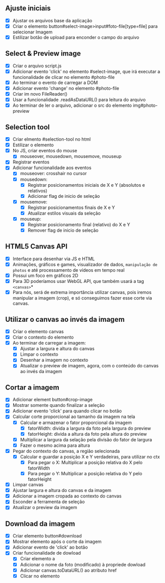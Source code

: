 ## Ajuste iniciais
* [x] Ajustar os arquivos base da aplicação 
* [x] Criar o elemento button#select-image>input#foto-file[type=file] para selecionar Imagem
* [x] Estilizar botão de upload para enconder o campo do arquivo

## Select & Preview image
* [x] Criar o arquivo script.js
* [x] Adicionar evento 'click' no elemento #select-image, que irá executar a funcionalidade de clicar no elemento #photo-file
* [x] Ao terminar o evento de carregar a DOM
* [x] Adicionar evento 'change' no elemento #photo-file
* [x] Criar im novo FileReader()
* [x] Usar a funcionalidade .readAsDataURL() para leitura do arquivo
* [x] Ao terminar de ler o arquivo, adicionar o src do elemento img#photo-preview

## Selection tool
* [x] Criar elmento #selection-tool no html
* [x] Estilizar o elemento
* [x] No JS, criar eventos do mouse
  * [x] mouseover, mousedown, mousemove, mouseup
* [x] Registrar eventos
* [x] Adicionar funcionalidade aos eventos
  * [x] mouseover: crosshair no cursor
  * [x] mousedown:
    * [x] Registrar posicionamentos iniciais de X e Y (absolutos e relativos)
    * [x] Adicionar flag de inicio de seleção
  * [x] mousemove:
    * [x] Registrar posicionamentos finais de X e Y
    * [x] Atualizar estilos visuais da seleção
  * [x] mouseup:
    * [x] Registrar posicionamento final (relativo) do X e Y
    * [x] Remover flag de inicio de seleção

## HTML5 Canvas API
* [x] Interface para desenhar via JS e HTML
* [x] Animações, gráficos e games, visualizador de dados, `manipulação de photos` e até processamento de vídeos em tempo real
* [x] Possui um foco em gráficos 2D
* [x] Para 3D poderíamos usar WebGL API, que também usará a tag `<canvas>`*
* [x] Para nós, será de extrema importância utilizar canvas, pois iremos manipular a imagem (crop), e só conseguimos fazer esse corte via canvas.

## Utilizar o canvas ao invés da imagem 
* [x] Criar o elemento canvas
* [x] Criar o contexto do elemento
* [x] Ao terminar de carregar a imagem:
  * [x] Ajustar a largura e altura do canvas
  * [x] Limpar o contexto
  * [x] Desenhar a imagem no contexto
  * [x] Atualizar o preview de imagem, agora, com o conteúdo do canvas ao invés da imagem

## Cortar a imagem
* [x] Adicionar element button#crop-image
* [x] Mostrar somente quando finalizar a seleção
* [x] Adicionar evento 'click' para quando clicar no botão
* [x] Calcular corte proporcional ao tamanho da imagem na tela 
  * [x] Calcular e armazenar o fator proporcional da imagem 
    * [x] fatorWidth: divida a largura da foto pela largura do preview 
    * [x] fatorHeight: divida a altura da foto pela altura do preview
  * [x] Multiplicar a largura da selação pela divisão do fator de largura
  * [x] Fazer o mesmo acima para altura
* [x] Pegar do contexto do canvas, a região selecionada
  * [x] Calcular e guardar a posição X e Y verdadeiras, para utilizar no ctx
    * [x] Para pegar o X: Multiplicar a posição relativa do X pelo fatorWidth
    * [x] Para pegar o Y: Multiplicar a posição relativa do Y pelo fatorHeight
* [x] Limpar canvas
* [x] Ajustar largura e altura do canvas e da imagem
* [x] Adicionar a imagem cropada ao contexto do canvas
* [x] Esconder a ferramenta de seleção
* [x] Atualizar o preview da imagem

## Download da imagem
* [x] Criar elemento button#download
* [x] Mostrar elemento após o corte da imagem
* [x] Adicionar evento de 'click' ao botão
* [x] Criar funcionalidade de dowload
  * [x] Criar elemento a
  * [x] Adicionar o nome da foto (modificado) à propriede dowload
  * [x] Adicionar canvas.toDataURL() ao atributo href
  * [x] Clicar no elemento
